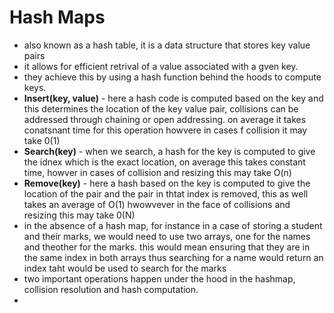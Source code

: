# Hash Maps
- also known as a hash table, it is a data structure that stores key value pairs
- it allows for efficient retrival of a value associated with a gven key.
- they achieve this by using a hash function behind the hoods to compute keys.
- **Insert(key, value)** - here a hash code is computed based on the key and this determines the location of the key value pair, collisions can be addressed through chaining or open addressing. on average it takes conatsnant time for this operation howvere in cases f collision it may take 0(1)
- **Search(key)** - when we search, a hash for the key is computed to give the idnex which is the exact location, on average this takes constant time, howver in cases of collision and resizing this may take O(n)
- **Remove(key)** - here a hash based on the key is computed to give the location of the pair and the pair in thtat index is removed, this as  well takes an average of O(1) hwowvever in the face of collisions and resizing this may take 0(N)
- in the absence of a hash map, for instance in a case of storing a student and their marks, we would need to use two arrays, one for the names and theother for the marks. this would mean ensuring that they are in the same index in both arrays thus searching for a name would return an index taht would be used to search for the marks
- two important operations happen under the hood in the hashmap, collision resolution and hash computation.
- 






















